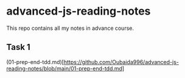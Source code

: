 # advanced-js-reading-notes
This repo contains all my notes in advance course.

## Task 1 
(01-prep-end-tdd.md)[https://github.com/Oubaida996/advanced-js-reading-notes/blob/main/01-prep-end-tdd.md]
